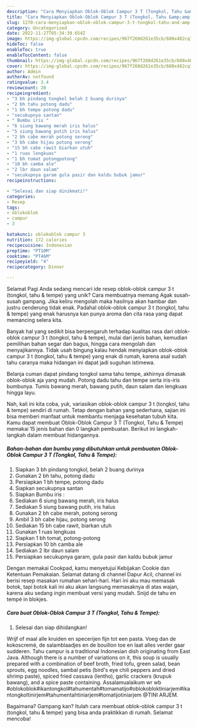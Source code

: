 ```yaml
---
description: "Cara Menyiapkan Oblok-Oblok Campur 3 T (Tongkol, Tahu &amp;amp; Tempe) yang Lezat Sekali, Mengugah Selera"
title: "Cara Menyiapkan Oblok-Oblok Campur 3 T (Tongkol, Tahu &amp;amp; Tempe) yang Lezat Sekali, Mengugah Selera"
slug: 1270-cara-menyiapkan-oblok-oblok-campur-3-t-tongkol-tahu-and-amp-tempe-yang-lezat-sekali-mengugah-selera
category: Uncategorized
date: 2022-11-27T05:34:39.654Z
image: https://img-global.cpcdn.com/recipes/967f260d261e35cb/680x482cq70/oblok-oblok-campur-3-t-tongkol-tahu-tempe-foto-resep-utama.jpg
hideToc: false
enableToc: true
enableTocContent: false
thumbnail: https://img-global.cpcdn.com/recipes/967f260d261e35cb/680x482cq70/oblok-oblok-campur-3-t-tongkol-tahu-tempe-foto-resep-utama.jpg
cover: https://img-global.cpcdn.com/recipes/967f260d261e35cb/680x482cq70/oblok-oblok-campur-3-t-tongkol-tahu-tempe-foto-resep-utama.jpg
author: Admin
authorAv: notfound
ratingvalue: 3.4
reviewcount: 20
recipeingredient:
- "3 bh pindang tongkol belah 2 buang durinya"
- "2 bh tahu potong dadu"
- "1 bh tempe potong dadu"
- "secukupnya santan"
- " Bumbu iris "
- "6 siung bawang merah iris halus"
- "5 siung bawang putih iris halus"
- "2 bh cabe merah potong serong"
- "3 bh cabe hijau potong serong"
- "15 bh cabe rawit biarkan utuh"
- "1 ruas lengkuas"
- "1 bh tomat potongpotong"
- "10 bh camba ale"
- "2 lbr daun salam"
- "secukupnya garam gula pasir dan kaldu bubuk jamur"
recipeinstructions:

- "Selesai dan siap dinikmati!"
categories:
- Resep
tags:
- oblokoblok
- campur
- 3

katakunci: oblokoblok campur 3 
nutrition: 172 calories
recipecuisine: Indonesian
preptime: "PT10M"
cooktime: "PT46M"
recipeyield: "4"
recipecategory: Dinner

---
```



Selamat Pagi Anda sedang mencari ide resep oblok-oblok campur 3 t (tongkol, tahu &amp; tempe) yang unik? Cara membuatnya memang Agak susah-susah gampang. Jika keliru mengolah maka hasilnya akan hambar dan justru cenderung tidak enak. Padahal oblok-oblok campur 3 t (tongkol, tahu &amp; tempe) yang enak harusnya kan punya aroma dan cita rasa yang dapat memancing selera kita.


Banyak hal yang sedikit bisa berpengaruh terhadap kualitas rasa dari oblok-oblok campur 3 t (tongkol, tahu &amp; tempe), mulai dari jenis bahan, kemudian pemilihan bahan segar dan bagus, hingga cara mengolah dan menyajikannya. Tidak usah bingung kalau hendak menyiapkan oblok-oblok campur 3 t (tongkol, tahu &amp; tempe) yang enak di rumah, karena asal sudah tahu caranya maka hidangan ini dapat jadi suguhan istimewa.

Belanja cuman dapat pindang tongkol sama tahu tempe, akhirnya dimasak oblok-oblok aja yang mudah. Potong dadu tahu dan tempe serta iris-iris bumbunya. Tumis bawang merah, bawang putih, daun salam dan lengkuas hingga layu.


Nah, kali ini kita coba, yuk, variasikan oblok-oblok campur 3 t (tongkol, tahu &amp; tempe) sendiri di rumah. Tetap dengan bahan yang sederhana, sajian ini bisa memberi manfaat untuk membantu menjaga kesehatan tubuh kita. Kamu dapat membuat Oblok-Oblok Campur 3 T (Tongkol, Tahu &amp; Tempe) memakai 15 jenis bahan dan 0 langkah pembuatan. Berikut ini langkah-langkah dalam membuat hidangannya.

<!--inarticleads1-->

##### Bahan-bahan dan bumbu yang dibutuhkan untuk pembuatan Oblok-Oblok Campur 3 T (Tongkol, Tahu &amp; Tempe):

1. Siapkan 3 bh pindang tongkol, belah 2 buang durinya
1. Gunakan 2 bh tahu, potong dadu
1. Persiapkan 1 bh tempe, potong dadu
1. Siapkan secukupnya santan
1. Siapkan  Bumbu iris :
1. Sediakan 6 siung bawang merah, iris halus
1. Sediakan 5 siung bawang putih, iris halus
1. Gunakan 2 bh cabe merah, potong serong
1. Ambil 3 bh cabe hijau, potong serong
1. Sediakan 15 bh cabe rawit, biarkan utuh
1. Gunakan 1 ruas lengkuas
1. Siapkan 1 bh tomat, potong-potong
1. Persiapkan 10 bh camba ale
1. Sediakan 2 lbr daun salam
1. Persiapkan secukupnya garam, gula pasir dan kaldu bubuk jamur


Dengan memakai Cookpad, kamu menyetujui Kebijakan Cookie dan Ketentuan Pemakaian. Selamat datang di channel Dapur Acil, channel ini berisi resep masakan rumahan sehari-hari. Hari ini aku mau memasak botok, tapi botok kali ini aku akan langsung memasaknya di atas wajan, karena aku sedang ingin membuat versi yang mudah. Snijd de tahu en tempé in blokjes. 

<!--inarticleads2-->

##### Cara buat Oblok-Oblok Campur 3 T (Tongkol, Tahu &amp; Tempe):


1. Selesai dan siap dihidangkan!

Wrijf of maal alle kruiden en specerijen fijn tot een pasta. Voeg dan de kokoscremé, de salamblaadjes en de bouillon toe en laat alles verder gaar sudderen. Tahu campur is a traditional Indonesian dish originating from East Java. Although there is a number of variations on it, this soup is usually prepared with a combination of beef broth, fried tofu, green salad, bean sprouts, egg noodles, sambal petis (bird&#39;s eye chili peppers and dried shrimp paste), spiced fried cassava (lentho), garlic crackers (krupuk bawang), and a spice paste containing. Assalamualaikum wr wb #oblokoblok#ikantongkol#tahumentah#tomamatijo#oblokobloktiniarjem#ikantongkoltinirjem#tahumentahtiniarjem#tomatijotiniarjem @TINI ARJEM. 

Bagaimana? Gampang kan? Itulah cara membuat oblok-oblok campur 3 t (tongkol, tahu &amp; tempe) yang bisa anda praktikkan di rumah. Selamat mencoba!
